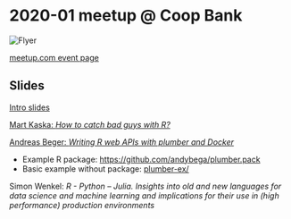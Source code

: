 2020-01 meetup @ Coop Bank
==========================

![Flyer](img/flyer.png)

[meetup.com event
page](https://www.meetup.com/r-tallinn/events/267579910/)

## Slides

[Intro slides](https://r-tallinn.github.io/2020-01-coop-pank/intro-slides/index.html)

[Mart Kaska: *How to catch bad guys with R?*](https://r-tallinn.github.io/2020-01-coop-pank/coop/aml)

[Andreas Beger: *Writing R web APIs with plumber and Docker*](https://r-tallinn.github.io/2020-01-coop-pank/plumber-docker)

- Example R package: https://github.com/andybega/plumber.pack
- Basic example without package: [plumber-ex/](plumber-ex/)

Simon Wenkel: *R - Python – Julia. Insights into old and new languages for data science and machine learning and implications for their use in (high performance) production environments*


